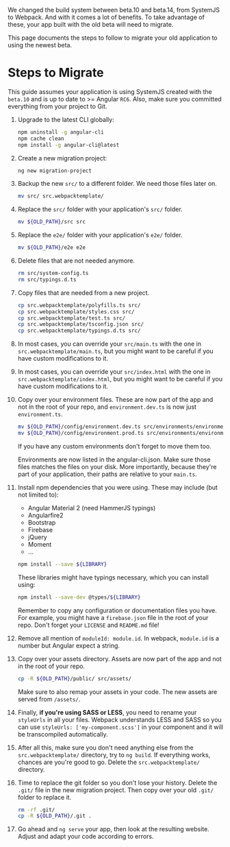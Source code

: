 We changed the build system between beta.10 and beta.14, from SystemJS to Webpack. And with it comes a lot of benefits. To take advantage of these, your app built with the old beta will need to migrate.

This page documents the steps to follow to migrate your old application to using the newest beta.

# Steps to Migrate

This guide assumes your application is using SystemJS created with the `beta.10` and is up to date to >= Angular `RC6`. Also, make sure you committed everything from your project to Git.

1. Upgrade to the latest CLI globally:

    ```bash
    npm uninstall -g angular-cli
    npm cache clean
    npm install -g angular-cli@latest
    ```

1. Create a new migration project:

    ```bash
    ng new migration-project
    ```

1. Backup the new `src/` to a different folder. We need those files later on.

    ```bash
    mv src/ src.webpacktemplate/
    ```

1. Replace the `src/` folder with your application's `src/` folder.
 
    ```bash
    mv ${OLD_PATH}/src src
    ```

1. Replace the `e2e/` folder with your application's `e2e/` folder.
 
    ```bash
    mv ${OLD_PATH}/e2e e2e
    ```

1. Delete files that are not needed anymore.

    ```bash
    rm src/system-config.ts
    rm src/typings.d.ts
    ```

1. Copy files that are needed from a new project.

    ```bash
    cp src.webpacktemplate/polyfills.ts src/
    cp src.webpacktemplate/styles.css src/
    cp src.webpacktemplate/test.ts src/
    cp src.webpacktemplate/tsconfig.json src/
    cp src.webpacktemplate/typings.d.ts src/
    ```

1. In most cases, you can override your `src/main.ts` with the one in `src.webpacktemplate/main.ts`, but you might want to be careful if you have custom modifications to it.

1. In most cases, you can override your `src/index.html` with the one in `src.webpacktemplate/index.html`, but you might want to be careful if you have custom modifications to it.

1. Copy over your environment files. These are now part of the app and not in the root of your repo, and `environment.dev.ts` is now just `environment.ts`.

     ```bash
     mv ${OLD_PATH}/config/environment.dev.ts src/environments/environment.ts
     mv ${OLD_PATH}/config/environment.prod.ts src/environments/environment.prod.ts
     ```

     If you have any custom environments don't forget to move them too.

     Environments are now listed in the angular-cli.json. Make sure those files matches the files on your disk. More importantly, because they're part of your application, their paths are relative to your `main.ts`.

1. Install npm dependencies that you were using. These may include (but not limited to):
   * Angular Material 2 (need HammerJS typings)
   * Angularfire2
   * Bootstrap
   * Firebase
   * jQuery
   * Moment
   * ...

    ```bash
    npm install --save ${LIBRARY}
    ```

    These libraries might have typings necessary, which you can install using:

    ```bash
    npm install --save-dev @types/${LIBRARY}
    ```

    Remember to copy any configuration or documentation files you have. For example, you might have a `firebase.json` file in the root of your repo. Don't forget your `LICENSE` and `README.md` file!

1. Remove all mention of `moduleId: module.id`. In webpack, `module.id` is a number but Angular expect a string.

1. Copy over your assets directory. Assets are now part of the app and not in the root of your repo.

    ```bash
    cp -R ${OLD_PATH}/public/ src/assets/
    ```

    Make sure to also remap your assets in your code. The new assets are served from `/assets/`.


1. Finally, **if you're using SASS or LESS**, you need to rename your `styleUrls` in all your files. Webpack understands LESS and SASS so you can use `styleUrls: ['my-component.scss']` in your component and it will be transcompiled automatically.

1. After all this, make sure you don't need anything else from the `src.webpacktemplate/` directory, try to `ng build`. If everything works, chances are you're good to go. Delete the `src.webpacktemplate/` directory.

1. Time to replace the git folder so you don't lose your history. Delete the `.git/` file in the new migration project. Then copy over your old `.git/` folder to replace it.

    ```bash
    rm -rf .git/
    cp -R ${OLD_PATH}/.git .
    ```

1. Go ahead and `ng serve` your app, then look at the resulting website. Adjust and adapt your code according to errors.
